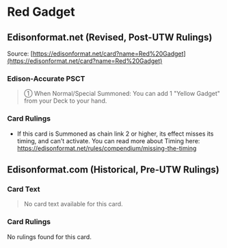 # Red Gadget

## Edisonformat.net (Revised, Post-UTW Rulings)

Source: [https://edisonformat.net/card?name=Red%20Gadget](https://edisonformat.net/card?name=Red%20Gadget)

### Edison-Accurate PSCT

> ① When Normal/Special Summoned: You can add 1 "Yellow Gadget" from your Deck to your hand.

### Card Rulings

*   If this card is Summoned as chain link 2 or higher, its effect misses its timing, and can't activate.
You can read more about Timing here:
https://edisonformat.net/rules/compendium/missing-the-timing


## Edisonformat.com (Historical, Pre-UTW Rulings)

### Card Text

> No card text available for this card.

### Card Rulings

No rulings found for this card.


